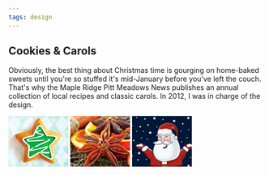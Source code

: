 ```yaml
---
tags: design
---
```


<article>
<h1>Cookies & Carols</h1>
<p>Obviously, the best thing about Christmas time is gourging on home-baked sweets until you're so stuffed it's mid-January before you've left the couch. That's why the Maple Ridge Pitt Meadows News publishes an annual collection of local recipes and classic carols. In 2012, I was in charge of the design.</p>
<div class="galleryRow">
    <a href="images/Cookies&Carols1.jpg" class="fancybox" title="" rel="Cookies & Carols"><img src="images/Cookies&Carols1-thumb.jpg" width="118" height="100"></a>
    <a href="images/Cookies&Carols2.jpg" class="fancybox" title="" rel="Cookies & Carols"><img src="images/Cookies&Carols2-thumb.jpg" width="118" height="100"></a>
    <a href="images/Cookies&Carols3.jpg" class="fancybox" title="" rel="Cookies & Carols"><img src="images/Cookies&Carols3-thumb.jpg" width="118" height="100"></a>
</div>
</article>
<div class="clear"></div>
